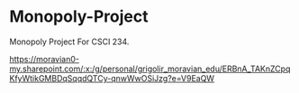 # Monopoly-Project
Monopoly Project For CSCI 234. 

https://moravian0-my.sharepoint.com/:x:/g/personal/grigolir_moravian_edu/ERBnA_TAKnZCpqKfyWtikGMBDqSqqdQTCy-qnwWwOSiJzg?e=V9EaQW
